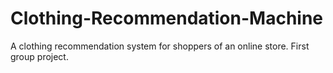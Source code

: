# Clothing-Recommendation-Machine
A clothing recommendation system for shoppers of an online store. First group project.
